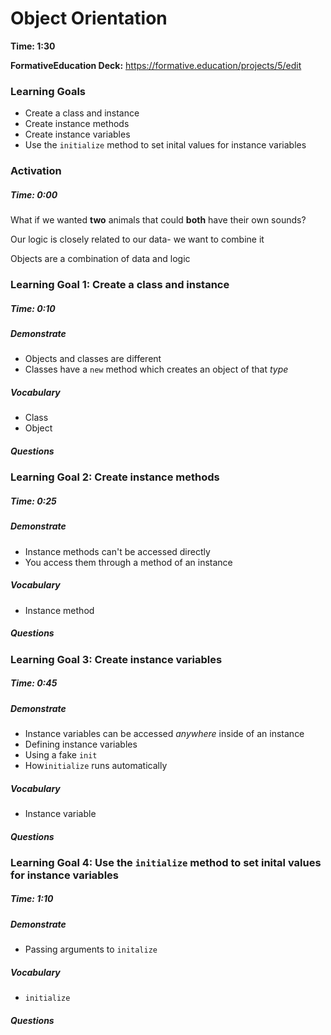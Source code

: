 # Object Orientation

**Time: 1:30** 

**FormativeEducation Deck:** <https://formative.education/projects/5/edit>



### Learning Goals

- Create a class and instance
- Create instance methods
- Create instance variables
- Use the `initialize` method to set inital values for instance variables 



### Activation

##### Time: 0:00

What if we wanted **two** animals that could **both** have their own sounds?

Our logic is closely related to our data- we want to combine it

Objects are a combination of data and logic



### Learning Goal 1: Create a class and instance

##### Time: 0:10

##### Demonstrate

- Objects and classes are different
- Classes have a `new` method which creates an object of that _type_

##### Vocabulary

- Class
- Object

##### Questions 



### Learning Goal 2: Create instance methods

##### Time: 0:25

##### Demonstrate

- Instance methods can't be accessed directly
- You access them through a method of an instance

##### Vocabulary

- Instance method

##### Questions 



### Learning Goal 3: Create instance variables

##### Time: 0:45

##### Demonstrate

- Instance variables can be accessed _anywhere_ inside of an instance
- Defining instance variables
- Using a fake `init`
- How`initialize` runs automatically

##### Vocabulary

- Instance variable

##### Questions 



### Learning Goal 4: Use the `initialize` method to set inital values for instance variables 

##### Time: 1:10

##### Demonstrate

* Passing arguments to `initalize`

##### Vocabulary

- `initialize`

##### Questions 




